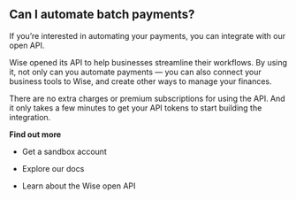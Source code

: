 ## Can I automate batch payments?  
If you’re interested in automating your payments, you can integrate with our open API.

Wise opened its API to help businesses streamline their workflows. By using it, not only can you automate payments — you can also connect your business tools to Wise, and create other ways to manage your finances.

There are no extra charges or premium subscriptions for using the API. And it only takes a few minutes to get your API tokens to start building the integration. 

**Find out more**

  * Get a sandbox account

  * Explore our docs

  * Learn about the Wise open API